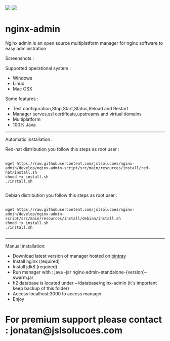 [![][travis img]][travis]
[![][license img]][license]

[travis]:https://travis-ci.org/jslsolucoes/nginx-admin
[travis img]:https://travis-ci.org/jslsolucoes/nginx-admin.svg?branch=master

[license]:LICENSE
[license img]:https://img.shields.io/badge/License-Apache%202-blue.svg


# nginx-admin
Nginx admin is an open source multiplatform manager for nginx software to easy administration 


Screenshots : 

[img]:https://img.shields.io/badge/License-Apache%202-blue.svg
[img]:https://img.shields.io/badge/License-Apache%202-blue.svg
[img]:https://img.shields.io/badge/License-Apache%202-blue.svg
 
Supported operational system :
<ul>
	<li>Windows</li>
	<li>Linux</li>
	<li>Mac OSX</li>
</ul>

Some features :
<ul>
	<li>Test configuration,Stop,Start,Status,Reload and Restart</li>
	<li>Manager serves,ssl certificate,upstreams and virtual domains</li>
	<li>Multiplatform</li>
	<li>100% Java</li>
</ul>


<hr/>
Automatic installation :

Red-hat distribution you follow this steps as root user : 
<pre>
	<code>
wget https://raw.githubusercontent.com/jslsolucoes/nginx-admin/develop/nginx-admin-script/src/main/resources/install/red-hat/install.sh
chmod +x install.sh
./install.sh 
	</code>
</pre>


Debian distribution you follow this steps as root user : 
<pre>
	<code>
wget https://raw.githubusercontent.com/jslsolucoes/nginx-admin/develop/nginx-admin-script/src/main/resources/install/debian/install.sh
chmod +x install.sh
./install.sh 
	</code>
</pre>

<hr/>
Manual installation: 

* Download latest version of manager hosted on <a href='https://bintray.com/jslsolucoes/nginx-admin/com.jslsolucoes.nginx.admin/'>bintray</a> 
* Install nginx (required)
* Install jdk8 (required)
* Run manager with : java -jar nginx-admin-standalone-{version}-swarm.jar
* h2 database is located under ~/database/nginx-admin (it`s important keep backup of this folder)
* Access localhost:3000 to access manager
* Enjoy

<h1>For premium support please contact : jonatan@jslsolucoes.com</h2>


